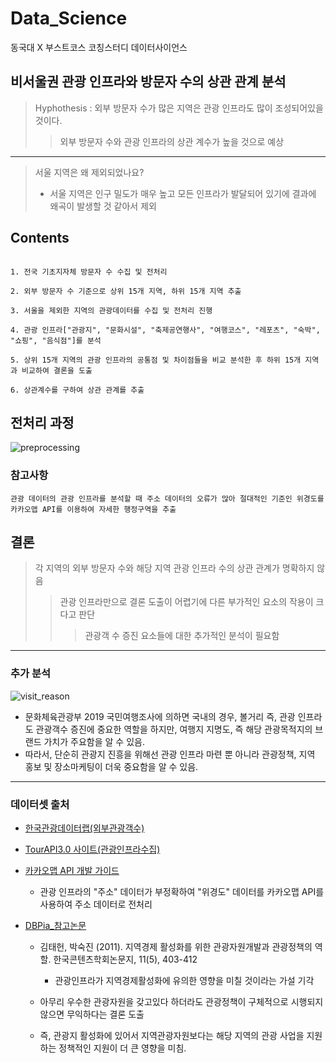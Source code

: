 # Data_Science
동국대 X 부스트코스 코칭스터디 데이터사이언스

## 비서울권 관광 인프라와 방문자 수의 상관 관계 분석

> Hyphothesis : 외부 방문자 수가 많은 지역은 관광 인프라도 많이 조성되어있을 것이다.
> > 외부 방문자 수와 관광 인프라의 상관 계수가 높을 것으로 예상
----------------------------------------------
> 서울 지역은 왜 제외되었나요?
> * 서울 지역은 인구 밀도가 매우 높고 모든 인프라가 발달되어 있기에 결과에 왜곡이 발생할 것 같아서 제외

## Contents
```

1. 전국 기초지자체 방문자 수 수집 및 전처리

2. 외부 방문자 수 기준으로 상위 15개 지역, 하위 15개 지역 추출

3. 서울을 제외한 지역의 관광데이터를 수집 및 전처리 진행

4. 관광 인프라["관광지", "문화시설", "축제공연행사", "여행코스", "레포츠", "숙박", "쇼핑", "음식점"]를 분석

5. 상위 15개 지역의 관광 인프라의 공통점 및 차이점들을 비교 분석한 후 하위 15개 지역과 비교하여 결론을 도출

6. 상관계수를 구하여 상관 관계를 추출
```

## 전처리 과정
![preprocessing](https://user-images.githubusercontent.com/73403038/129845826-07d9aa23-667d-4eaa-828b-dbb359f164c7.png)


### 참고사항
```
관광 데이터의 관광 인프라를 분석할 때 주소 데이터의 오류가 많아 절대적인 기준인 위경도를 카카오맵 API를 이용하여 자세한 행정구역을 추출
```



## 결론
> 각 지역의 외부 방문자 수와 해당 지역 관광 인프라 수의 상관 관계가 명확하지 않음
> > 관광 인프라만으로 결론 도출이 어렵기에 다른 부가적인 요소의 작용이 크다고 판단 
> > > 관광객 수 증진 요소들에 대한 추가적인 분석이 필요함

--------------------------------------------------

### 추가 분석
![visit_reason](https://user-images.githubusercontent.com/73403038/129849892-0bc2689d-f5d1-42cf-8b88-fa24c0c9ad50.jpg)

- 문화체육관광부 2019 국민여행조사에 의하면 국내의 경우, 볼거리 즉, 관광 인프라도 관광객수 증진에 중요한 역할을 하지만, 여행지 지명도, 즉 해당 관광목적지의 브랜드 가치가 주요함을 알 수 있음.
 - 따라서, 단순히 관광지 진흥을 위해선 관광 인프라 마련 뿐 아니라  관광정책, 지역 홍보 및 장소마케팅이 더욱 중요함을 알 수 있음.



---------------------------------------------
### 데이터셋 출처
- [한국관광데이터랩(외부관광객수)](https://datalab.visitkorea.or.kr/datalab/portal/bda/getLocgoAna.do)

- [TourAPI3.0 사이트(관광인프라수집)](https://api.visitkorea.or.kr/search/galleryList.do)

- [카카오맵 API 개발 가이드](https://developers.kakao.com/docs/latest/ko/local/dev-guide) 
  * 관광 인프라의 "주소" 데이터가 부정확하여 "위경도" 데이터를 카카오맵 API를 사용하여 주소 데이터로 전처리

- [DBPia_참고논문](https://www.dbpia.co.kr/Journal/articleDetail?nodeId=NODE01642617)
  * 김태헌, 박숙진 (2011). 지역경제 활성화를 위한 관광자원개발과 관광정책의 역할. 한국콘텐츠학회논문지, 11(5), 403-412
    * 관광인프라가 지역경제활성화에 유의한 영향을 미칠 것이라는 가설 기각
 

  * 아무리 우수한 관광자원을 갖고있다 하더라도 관광정책이 구체적으로 시행되지 않으면 무익하다는 결론 도출
  * 즉, 관광지 활성화에 있어서 지역관광자원보다는 해당 지역의 관광 사업을 지원하는 정책적인 지원이 더 큰 영향을 미침.
 

